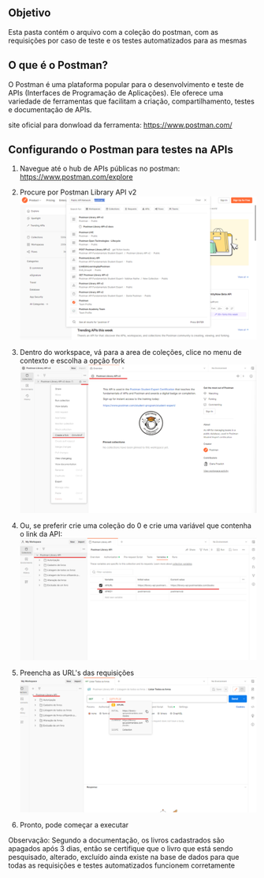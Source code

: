 ## Objetivo

Esta pasta contém o arquivo com a coleção do postman, com as requisições por caso de teste e os testes automatizados para as mesmas

## O que é o Postman?

O Postman é uma plataforma popular para o desenvolvimento e teste de APIs (Interfaces de Programação de Aplicações). 
Ele oferece uma variedade de ferramentas que facilitam a criação, compartilhamento, testes e documentação de APIs.

site oficial para donwload da ferramenta: https://www.postman.com/

## Configurando o Postman para testes na APIs

1. Navegue até o hub de APIs públicas no postman:  https://www.postman.com/explore

2. Procure por Postman Library API v2
![Explore](https://github.com/tatarv/API-Testing-Project/blob/main/2.%20Postman/screenshots/Postman_explore.png)

3. Dentro do workspace, vá para a area de coleções, clice no menu de contexto e escolha a opção fork
![Fork](https://github.com/tatarv/API-Testing-Project/blob/main/2.%20Postman/screenshots/Postman_fork.png)

4. Ou, se preferir crie uma coleção do 0 e crie uma variável que contenha o link da API:
![Variables](https://github.com/tatarv/API-Testing-Project/blob/main/2.%20Postman/screenshots/Postman_variables.png)

5. Preencha as URL's das requisições
![Collections](https://github.com/tatarv/API-Testing-Project/blob/main/2.%20Postman/screenshots/Postman_colection.png)


5. Pronto, pode começar a executar

Observação: Segundo a documentação, os livros cadastrados são apagados após 3 dias, então se certifique que o livro que está sendo
pesquisado, alterado, excluído ainda existe na base de dados para que todas as requisições e testes automatizados funcionem corretamente
